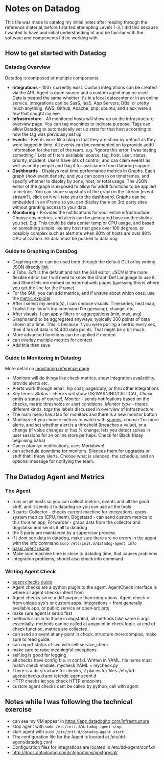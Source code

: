 # Notes on Datadog

This file was made to catalog my initial notes after reading through the reference material, before I started attempting Levels 1-3. I did this because I wanted to have and initial understanding of and be familiar with the software and components I'd be working with. 

## How to get started with Datadog

### Datadog Overview
Datadog is composed of multiple components. 
- **Integrations** - 100+ currently exist. Custom integrations can be created via the API. 
Agent is open source and a custom agent may be used. Data is treated the same whether it's in a local
datacenter or in an online service. Integrations can be SaaS, IaaS, App Servers, DBs, or pretty
much anything. AWS, Github, Apache, php, ubuntu, and slack were a few that caught my eye.
- **Infrastructure** - All monitored hosts will show up on the infrastructure overview page.
You can tag machines to indicate purpose. Tags can allow Datadog to automatically set up stats for
that host according to how the tag was previously set up. 
- **Events** - Events work lik a blog in that they are show by default as they were logged in time. 
All events can be commented on to provide addtl information for the rest of the team. e.g. "ignore
this error, I was testing something." Lots of filters available: source, tag, host, user, status, 
priority, incident. Users have lots of control, and can claim events as well as notify people and 
flag it for assistance from Datadog support
- **Dashboards** - Displays real-time performance metrics in Graphs. Each graph show event density, 
and you can zoom in on timeframes, and specify whether to display by zone, host, or total usage. 
The JSON editor of the graph is exposed to allow for addtl functions to be applied to metrics.
You can share snapshots of the graph in the stream (event stream?), click on it will take you to the
dashboard. Graphs can be embedded in an iFrame so you can display them on 3rd party sites without
granting access to your data. 
- **Monitoring** - Provides the notifications for your entire infrastructure. Choose any metrics, 
and alerts can be generated base on thresholds you set. E.g. This could be data center temp or CPU 
usage, and based on something simple like any host that goes over 100 degrees, or possibly complex 
such as alert me when 60% of hosts are over 80% CPU utilization. All data must be pushed to data dog

### Guide to Graphing in DataDog
- Graphing editor can be used both through the default GUI or by writing JSON directly 
[link](http://docs.datadoghq.com/graphingjson/)
- 3 Tabs. _Edit_ is the default and has the GUI editor, _JSON_ is the more flexible editor but 
I will need to know the Graph Def Language to use it, and _Share_ lets me embed on external web
pages (guessing this is where you get the line for the iFrame)
- For the GUI, you can add metrics, and if unsure about which ones, use the [metric explorer](https://app.datadoghq.com/metric/explorer). 
- After I select my metric(s), I can choose visuals. Timeseries, heat map, Toplist (like linux's top
command I'm guessing), change, etc.
- After visuals, I can apply filters or aggregtations (min, max, avg). 
- Graphs tend to be aggregated anyways, typically 300 points of data shown at a time. This is because
if you were polling a metric every sec, then 4 hrs of data is 14,400 data points. That might be a
bit much. 
- More advanced functions can be applied if needed
- can overlay multiple metrics for context
- Add title then save

### Guide to Monitoring in Datadog
More detail on [monitoring reference page](http://docs.datadoghq.com/monitoring)
- Monitors will do things like check metrics, show integration availability, provide alerts etc.
- Alerts work through email, hip chat, pagerduty, or thru other integrations
- Key terms: _Status_ - checks will show OK/WARNING/CRITICAL, _Check_ emits a status of course!,
 _Monitor_ - sends notifcations based on the checks, metric thresholds or alert conditions,
 _Monitor type_ - theres different kinds, _tags_ the labels discussed in overview of Infrastructure
- The main menu has atab for monitors and there is a new monitor button
- Monitors let you choose metrics to watch with 
[scopes](http://docs.datadoghq.com/graphingjson/#scope), choose 1 or more alerts, and set whether
alert is a threshold (breaches a value), or a change (if value changes or has % change, lets you
detect spikes in user sessions for an online store perhaps. Check for Black friday beginning haha)
- Can customize notifications, uses Markdown!
- can schedule downtime for monitors. Silences them for upgrades or stuff thatll throw alerts. 
Choose what is silenced, the schedule, and an optional message for notifying the team.

## The Datadog Agent and Metrics

### The Agent
- runs on all hosts so you can collect metrics, events and all the good stuff, and it sends it to 
datadog so you can use all the tools
- 3 parts: Collector - checks current machine for integrations, grabs system metrics (CPU, mem), 
Dogstatsd - can send custom metrics to this from an app, Forwarder - grabs data from the collector
and dogstatsd and sends it all to datadog
- the 3 parts are maintained by a supervisor process.
- if i dont see data in datadog, make sure there are no errors in the agent with the info command
`sudo /etc/init.d/datadog-agent info`
- [basic agent usage](http://docs.datadoghq.com/guides/basic_agent_usage/ubuntu/)
- Make sure machine time is close to datadog time, that causes problems
- integration problems, should also check info command

### Writing Agent Check
- [agent checks guide](http://docs.datadoghq.com/guides/agent_checks/)
- Agent checks are a python plugin to the agent. AgentCheck interface is where all agent checks
inherit from
- Agent checks serve a diff purpose than integrations. Agent check = from unique sys's or custom
apps. Integrations = from generally available app, or public service or open-src proj
- make sure agent is setup first
- methods similar to those in dogstatsd, all methods take same 5 args essentially. methods can be called at anypoint in check logic. at end of check function,  metrics are collected.
- can send an event at any point in check, structure more complex, make sure to read guide. 
- can report status of svc with self.service_check
- make sure to raise meaningful exceptions
- self.log is good for logging.
- all checks have config file. in conf.d. Written in YAML. file name must match check module. 
mycheck.YAML = mycheck.py
- There is a dir structure for checks, 2 places for files. /etc/dd-agent/checks.d and
/etc/dd-agent/conf.d
- HTTP checks let you check HTTP endpoints
- custom agent checks cant be called by python, call with agent 

## Notes while I was following the technical exercise

- can see my VM appear in https://app.datadoghq.com/infrastructure
- stop agent with `sudo /etc/init.d/datadog-agent stop`
- start agent with `sudo /etc/init.d/datadog-agent start`
- The configuration file for the Agent is located at /etc/dd-agent/datadog.conf
- Configuration files for integrations are located in /etc/dd-agent/conf.d/
- http://docs.datadoghq.com/integrations/postgresql/

